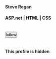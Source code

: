 <!DOCTYPE html>
<html>
<head>
	<meta charset="utf-8">
	<meta name="viewport" content="width=device-width, initial-scale=1">
	<style>
		* {
  margin: 0;
  padding: 0;
}

body {
  background: url(https://newevolutiondesigns.com/images/freebies/city-wallpaper-18.jpg);
  background-size: cover;
  font-family: verdana;
}

.bg-cover {
  position: fixed;
  top: 0;
  width: 100%;
  height: 100%;
  background: rgba(0, 0, 255, 0.2);
  z-index: -1;
}

.container {
  width: 400px;
  height: 500px;
  background-color: #f9690E;
  margin: 50px auto;
  border-radius: 12px;
  overflow: hidden;
}

.header i{
  font-size: 20px;
  color: rgba(255,255,255,0.7);
  padding: 10px;
  margin-top:20px;
}

.fa-bars{
  float: left;
  margin-left:20px;
}

.fa-bars:hover{
  cursor: pointer;
  animation: bars 0.3s ease-in forwards;
}

.fa-cog{
  float: right;
  margin-right:20px;
}

.fa-cog:hover{
  cursor: pointer;
  animation: rotate 1s ease-in infinite;
}

div.middle{
  position:relative;
  text-align: center;
  top: 70px;
}

img.user-pic{
  width:110px;
  height: 110px;
  border-radius: 100%;
  background: rgba(255,255,255,0.7);
  border: 5px solid rgba(255,255,255,1);
}

h4.name{
  font-size: 18px;
  color: rgba(255,255,255,0.8);
  padding: 10px;
}

h4.work{
  font-size: 14px;
  color: rgba(255,255,255,0.5);
  padding: 10px;
  padding-top: 0px;
}

h4.social{
  font-size: 15px;
  color: rgba(255,255,255,0.5);
  padding: 15px;
}

div.footer{
  position: relative;
  background: rgba(255,255,255,1);
  top:110px;
  height:180px;
  text-align: center;
}

.btn-follow
{
  position: relative;
  padding: 15px 70px;
  top: -22px;
  background: rgba(255,255,255,1);
  border: none;
  border-radius: 20px;
  text-transform: uppercase;
  letter-spacing: 1px;
  color: #f9690E;
  box-shadow: 0px 5px 45px rgba(249,105,14,0.4);
  border: 1px solid transparent;
  transition: all 0.5s ease-in;
}

.btn-follow:hover
{
  cursor: pointer;
  border: 1px solid rgba(255,255,255,0.2);
  background: #f9690E;
  color: rgba(255,255,255,1);
}

.fa-lock{
  font-size: 20px;
  color: rgba(0,0,0,0.2);
  padding-top:15px;
}

.profile-status{
  font-size: 12px;
  color: rgba(0,0,0,0.2);
  padding-top: 7px;
}

@keyframes rotate{
  0%{
    transform: rotate(0deg);
  }
  100%{
    transform: rotate(180deg);
  }
}

@keyframes bars{
  0%{
    transform: rotate(0deg);
  }
  100%{
    transform: rotate(90deg);
  }
}

@keyframes img3d{
  0%{
    transform: rotateY(0deg);
  }
  100%{
    transform: rotateY(55deg);
  }
}

 transform-origin: left top;
 animation: swing 2s ease-in forwards;
}


@-moz-keyframes swing {
  0% {
    -moz-transform: rotate(0deg);
    transform: rotate(0deg);
  }
  100% {
    -moz-transform: rotate(45deg);
    transform: rotate(45deg);
  }
}
@-webkit-keyframes swing {
  0% {
    -webkit-transform: rotate(0deg);
    transform: rotate(0deg);
  }
  100% {
    -webkit-transform: rotate(45deg);
    transform: rotate(45deg);
  }
}
@keyframes swing {
  0% {
    -moz-transform: rotate(0deg);
    -ms-transform: rotate(0deg);
    -webkit-transform: rotate(0deg);
    transform: rotate(0deg);
  }
  100% {
    -moz-transform: rotate(45deg);
    -ms-transform: rotate(45deg);
    -webkit-transform: rotate(45deg);
    transform: rotate(45deg);
  }
}
	</style>
</head>
<body>
<div class="bg-cover"></div>
<div class="container">
  <div class="header">
    <i class="fa fa-bars"></i>
    <i class="fa fa-cog"></i>
  </div>
  <div class="middle">
    <img src="http://www.tomatinatrip.com/wp-content/uploads/2015/07/Picture-of-person.png" alt="" class="user-pic" />
    <h4 class="name">Steve Regan</h4>
    <h4 class="work">ASP.net | HTML | CSS</h4>
    <h4 class="social"><i class="fa fa-facebook"></i>&nbsp;&nbsp;&nbsp;&nbsp;&nbsp;&nbsp; <i class="fa fa-dribbble"></i>&nbsp;&nbsp;&nbsp;&nbsp;&nbsp;&nbsp; <i class="fa fa-twitter"></i></h4>
  </div>
  <div class="footer">
   <button class="btn-follow">follow </button><br/>
    <i class="fa fa-lock"></i>
    <br/>
    <h4 class="profile-status">This profile is hidden</h4>
  </div>
</div>
</body>
</html>
